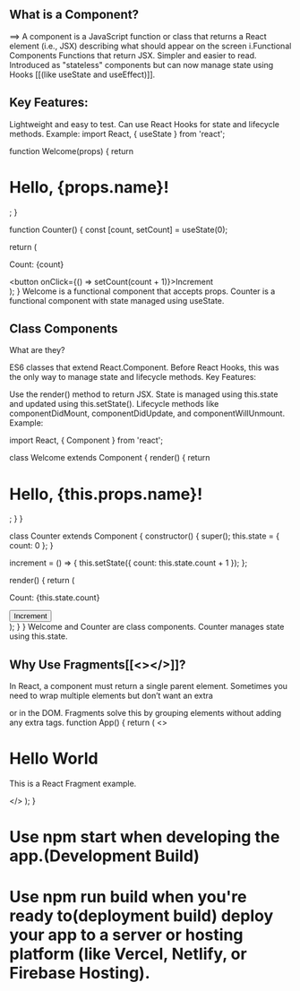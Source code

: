 ## What is a Component?
==> A component is a JavaScript function or class that returns a React element (i.e., JSX) describing what should appear on the screen
i.Functional Components
Functions that return JSX.
Simpler and easier to read.
Introduced as "stateless" components but can now manage state using Hooks [[(like useState and useEffect)]].

## Key Features:
Lightweight and easy to test.
Can use React Hooks for state and lifecycle methods.
Example:
import React, { useState } from 'react';

function Welcome(props) {
  return <h1>Hello, {props.name}!</h1>;
}

function Counter() {
  const [count, setCount] = useState(0);

  return (
    <div>
      <p>Count: {count}</p>
      <button onClick={() => setCount(count + 1)}>Increment</button>
    </div>
  );
}
Welcome is a functional component that accepts props.
Counter is a functional component with state managed using useState.

## Class Components
What are they?

ES6 classes that extend React.Component.
Before React Hooks, this was the only way to manage state and lifecycle methods.
Key Features:

Use the render() method to return JSX.
State is managed using this.state and updated using this.setState().
Lifecycle methods like componentDidMount, componentDidUpdate, and componentWillUnmount.
Example:

import React, { Component } from 'react';

class Welcome extends Component {
  render() {
    return <h1>Hello, {this.props.name}!</h1>;
  }
}

class Counter extends Component {
  constructor() {
    super();
    this.state = {
      count: 0
    };
  }

  increment = () => {
    this.setState({ count: this.state.count + 1 });
  };

  render() {
    return (
      <div>
        <p>Count: {this.state.count}</p>
        <button onClick={this.increment}>Increment</button>
      </div>
    );
  }
}
Welcome and Counter are class components.
Counter manages state using this.state.

## Why Use Fragments[[<></>]]?
In React, a component must return a single parent element.
Sometimes you need to wrap multiple elements but don’t want an extra <div> or <span> in the DOM.
Fragments solve this by grouping elements without adding any extra tags.
function App() {
  return (
    <>
      <h1>Hello World</h1>
      <p>This is a React Fragment example.</p>
    </>
  );
}


# Use npm start when developing the app.(Development Build)
# Use npm run build when you're ready to(deployment build) deploy your app to a server or hosting platform (like Vercel, Netlify, or Firebase Hosting).
